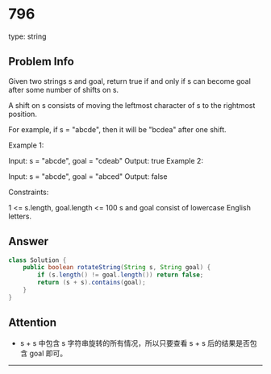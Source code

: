 
# 796
type: string

## Problem Info
Given two strings s and goal, return true if and only if s can become goal after some number of shifts on s.

A shift on s consists of moving the leftmost character of s to the rightmost position.

For example, if s = "abcde", then it will be "bcdea" after one shift.


Example 1:

Input: s = "abcde", goal = "cdeab"
Output: true
Example 2:

Input: s = "abcde", goal = "abced"
Output: false


Constraints:

1 <= s.length, goal.length <= 100
s and goal consist of lowercase English letters.

## Answer
```java
class Solution {
    public boolean rotateString(String s, String goal) {
        if (s.length() != goal.length()) return false;
        return (s + s).contains(goal);
    }
}
```

## Attention

- s + s 中包含 s 字符串旋转的所有情况，所以只要查看 s + s 后的结果是否包含 goal 即可。

---

